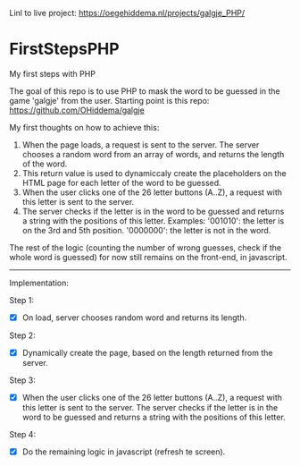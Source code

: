 Linl to live project:
https://oegehiddema.nl/projects/galgje_PHP/

# FirstStepsPHP
My first steps with PHP

The goal of this repo is to use PHP to mask the word to be guessed in the game 'galgje' from the user.
Starting point is this repo: https://github.com/OHiddema/galgje

My first thoughts on how to achieve this:

1. When the page loads, a request is sent to the server. The server chooses a random word from an array of words, and returns the length of the word.
2. This return value is used to dynamiccaly create the placeholders on the HTML page for each letter of the word to be guessed.
3. When the user clicks one of the 26 letter buttons (A..Z), a request with this letter is sent to the server.
4. The server checks if the letter is in the word to be guessed and returns a string with the positions of this letter.
Examples:
'001010': the letter is on the 3rd and 5th position.
'0000000': the letter is not in the word.

The rest of the logic (counting the number of wrong guesses, check if the whole word is guessed) for now still remains on the front-end, in javascript.

__________________________________________________________________________________________________________
Implementation:

Step 1:
 - [x] On load, server chooses random word and returns its length.

Step 2:
 - [x] Dynamically create the page, based on the length returned from the server.

Step 3:
 - [x] When the user clicks one of the 26 letter buttons (A..Z), a request with this letter is sent to the server. The server checks if the letter is in the word to be guessed and returns a string with the positions of this letter.

Step 4:
- [X] Do the remaining logic in javascript (refresh te screen).